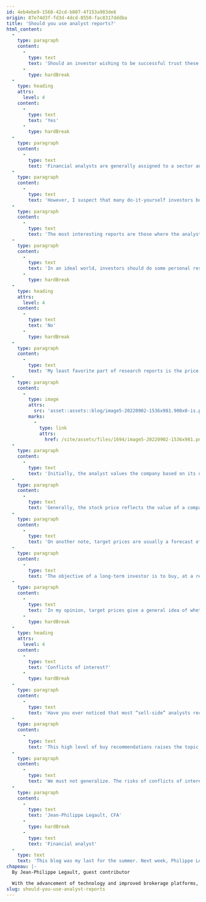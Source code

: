 ```yaml
---
id: 4eb4ebe9-1568-42cd-b807-4f153a903de6
origin: 87e74d3f-fd3d-4dcd-8550-fac8317dddba
title: 'Should you use analyst reports?'
html_content:
  -
    type: paragraph
    content:
      -
        type: text
        text: 'Should an investor wishing to be successful trust these recommendations? My answer: yes and no. Here’s why.'
      -
        type: hardBreak
  -
    type: heading
    attrs:
      level: 4
    content:
      -
        type: text
        text: 'Yes'
      -
        type: hardBreak
  -
    type: paragraph
    content:
      -
        type: text
        text: 'Financial analysts are generally assigned to a sector and are able to clearly identify its growth prospects and its risks. So, I believe that investors are well advised to read research reports for more information.'
  -
    type: paragraph
    content:
      -
        type: text
        text: 'However, I suspect that many do-it-yourself investors buy stocks without even researching the underlying companies. I don’t believe these reports are a substitute for thorough research, but they are a step in the right direction. These reports often summarize the situation well and save the investor time.'
  -
    type: paragraph
    content:
      -
        type: text
        text: 'The most interesting reports are those where the analyst initiates the monitoring of a stock. Before presenting its first recommendation, a first report, consisting of dozens of pages, provides a complete overview of the company and its industry.'
  -
    type: paragraph
    content:
      -
        type: text
        text: 'In an ideal world, investors should do some personal research and conclude their work by reviewing the research reports. This way of doing things will make it easier for him to identify the elements that he could have missed or understood less well.'
      -
        type: hardBreak
  -
    type: heading
    attrs:
      level: 4
    content:
      -
        type: text
        text: 'No'
      -
        type: hardBreak
  -
    type: paragraph
    content:
      -
        type: text
        text: 'My least favorite part of research reports is the price target set on a security. First, I have the impression that analysts often adjust their target price according to the stock price. Without naming the company and the analyst, here is a concrete example of what I see happen too often with target prices:'
  -
    type: paragraph
    content:
      -
        type: image
        attrs:
          src: 'asset::assets::blog/image5-20220902-1536x981.900x0-is.png'
        marks:
          -
            type: link
            attrs:
              href: /site/assets/files/1694/image5-20220902-1536x981.png
  -
    type: paragraph
    content:
      -
        type: text
        text: 'Initially, the analyst values ​​the company based on its operating earnings (17 times EBITDA). In the third quarter of 2020, he changes its model and uses a valuation based on revenue (9 times revenue). The following quarter, he uses operating profits again (22 times EBITDA). I could be wrong, but I feel like this adjustment is made to adjust to the price of the stock.'
  -
    type: paragraph
    content:
      -
        type: text
        text: 'Generally, the stock price reflects the value of a company quite well; it is therefore normal to see the multiples improve or deteriorate depending on the results and the stock price. However, I question the relevance of the changes made to the valuation model above.'
  -
    type: paragraph
    content:
      -
        type: text
        text: 'On another note, target prices are usually a forecast of the value of the security in 12 to 18 months. An investor who adopts a style similar to ours should not worry so much about the price of a security in a year but think more long term.'
  -
    type: paragraph
    content:
      -
        type: text
        text: 'The objective of a long-term investor is to buy, at a reasonable price, a part of a company whose profits are virtually certain to be substantially higher in 5, 10 and 20 years. Since analysts’ price targets are often based on expected earnings one year from now, their use is short-term.'
  -
    type: paragraph
    content:
      -
        type: text
        text: 'In my opinion, target prices give a general idea of ​​whether a security is over- or undervalued, but they don’t tell us anything about the long-term potential. What interests me is the potential price of a security in 10 years, not in one year.'
      -
        type: hardBreak
  -
    type: heading
    attrs:
      level: 4
    content:
      -
        type: text
        text: 'Conflicts of interest?'
      -
        type: hardBreak
  -
    type: paragraph
    content:
      -
        type: text
        text: 'Have you ever noticed that most “sell-side” analysts recommend buying a stock? In March 2021, FactSet studied 10,374 recommendations on S&P 500 stocks. At that time, 55% of recommendations were buys while only 7% were sell recommendations. The others recommended holding the stock. However, at that time, our investment team had difficulty finding interesting opportunities.'
  -
    type: paragraph
    content:
      -
        type: text
        text: 'This high level of buy recommendations raises the topic of conflicts of interest between research reports and the capital markets activities of banks and brokerage firms. Companies wishing to issue equity or debt will often lean towards banks that issue favourable reports on their stock. I guess it must be difficult to get the mandate to issue shares when the in-house analyst recommends the sale of the stock.'
  -
    type: paragraph
    content:
      -
        type: text
        text: 'We must not generalize. The risks of conflicts of interest are better regulated today than in the past. Many analysis reports are relevant. I therefore suggest that you take advantage of the work of analysts to understand, validate and question your own investment thesis. For the evaluation of a stock and the final recommendation, pass over it quickly and form your own opinion.'
  -
    type: paragraph
    content:
      -
        type: text
        text: 'Jean-Philippe Legault, CFA'
      -
        type: hardBreak
      -
        type: text
        text: 'Financial analyst'
  -
    type: text
    text: 'This blog was my last for the summer. Next week, Philippe Le Blanc will resume writing his weekly blogs. Thank you and see you soon!'
chapeau: |-
  By Jean-Philippe Legault, guest contributor

  With the advancement of technology and improved brokerage platforms, most investors now have access to multiple research reports. These reports allow you to obtain the opinion of analysts about a stock on the market. Recommendations vary between buying, holding, or selling the security in question.
slug: should-you-use-analyst-reports
---
```

